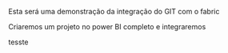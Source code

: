 Esta será uma demonstração da integração do GIT com o fabric

Criaremos um projeto no power BI completo e integraremos

tesste